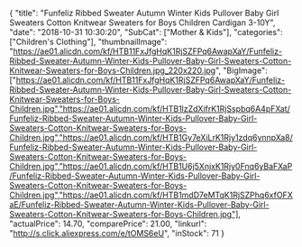 {
	"title": "Funfeliz Ribbed Sweater Autumn Winter Kids Pullover Baby Girl Sweaters Cotton Knitwear Sweaters for Boys Children Cardigan 3-10Y",
	"date": "2018-10-31 10:30:20",
	"SubCat": ["Mother & Kids"],
	"categories": ["Children's Clothing"],
	"thumbnailImage": "https://ae01.alicdn.com/kf/HTB11FxJfgHqK1RjSZFPq6AwapXaY/Funfeliz-Ribbed-Sweater-Autumn-Winter-Kids-Pullover-Baby-Girl-Sweaters-Cotton-Knitwear-Sweaters-for-Boys-Children.jpg_220x220.jpg",
	"BigImage": ["https://ae01.alicdn.com/kf/HTB11FxJfgHqK1RjSZFPq6AwapXaY/Funfeliz-Ribbed-Sweater-Autumn-Winter-Kids-Pullover-Baby-Girl-Sweaters-Cotton-Knitwear-Sweaters-for-Boys-Children.jpg","https://ae01.alicdn.com/kf/HTB1lzZdXifrK1RjSspbq6A4pFXat/Funfeliz-Ribbed-Sweater-Autumn-Winter-Kids-Pullover-Baby-Girl-Sweaters-Cotton-Knitwear-Sweaters-for-Boys-Children.jpg","https://ae01.alicdn.com/kf/HTB1Gy7eXiLrK1Rjy1zdq6ynnpXa8/Funfeliz-Ribbed-Sweater-Autumn-Winter-Kids-Pullover-Baby-Girl-Sweaters-Cotton-Knitwear-Sweaters-for-Boys-Children.jpg","https://ae01.alicdn.com/kf/HTB1U6j5XnjxK1Rjy0Fnq6yBaFXaP/Funfeliz-Ribbed-Sweater-Autumn-Winter-Kids-Pullover-Baby-Girl-Sweaters-Cotton-Knitwear-Sweaters-for-Boys-Children.jpg","https://ae01.alicdn.com/kf/HTB1mdD7eMTqK1RjSZPhq6xfOFXaE/Funfeliz-Ribbed-Sweater-Autumn-Winter-Kids-Pullover-Baby-Girl-Sweaters-Cotton-Knitwear-Sweaters-for-Boys-Children.jpg"],
	"actualPrice": 14.70,
	"comparePrice": 21.00,
	"linkurl": "http://s.click.aliexpress.com/e/tOMS6eU",
	"inStock": 71
}
